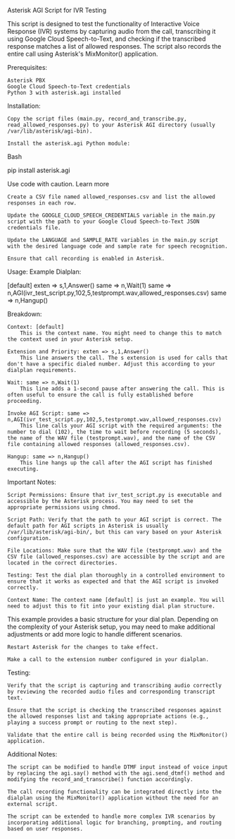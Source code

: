 Asterisk AGI Script for IVR Testing

This script is designed to test the functionality of Interactive Voice Response (IVR) systems by capturing audio from the call, transcribing it using Google Cloud Speech-to-Text, and checking if the transcribed response matches a list of allowed responses. The script also records the entire call using Asterisk's MixMonitor() application.

Prerequisites:

    Asterisk PBX
    Google Cloud Speech-to-Text credentials
    Python 3 with asterisk.agi installed

Installation:

    Copy the script files (main.py, record_and_transcribe.py, read_allowed_responses.py) to your Asterisk AGI directory (usually /var/lib/asterisk/agi-bin).

    Install the asterisk.agi Python module:

Bash

pip install asterisk.agi

Use code with caution. Learn more

    Create a CSV file named allowed_responses.csv and list the allowed responses in each row.

    Update the GOOGLE_CLOUD_SPEECH_CREDENTIALS variable in the main.py script with the path to your Google Cloud Speech-to-Text JSON credentials file.

    Update the LANGUAGE and SAMPLE_RATE variables in the main.py script with the desired language code and sample rate for speech recognition.

    Ensure that call recording is enabled in Asterisk.

Usage:
Example Dialplan:

[default]
exten => s,1,Answer()
 same => n,Wait(1)
 same => n,AGI(ivr_test_script.py,102,5,testprompt.wav,allowed_responses.csv)
 same => n,Hangup()

Breakdown:

    Context: [default]
        This is the context name. You might need to change this to match the context used in your Asterisk setup.

    Extension and Priority: exten => s,1,Answer()
        This line answers the call. The s extension is used for calls that don't have a specific dialed number. Adjust this according to your dialplan requirements.

    Wait: same => n,Wait(1)
        This line adds a 1-second pause after answering the call. This is often useful to ensure the call is fully established before proceeding.

    Invoke AGI Script: same => n,AGI(ivr_test_script.py,102,5,testprompt.wav,allowed_responses.csv)
        This line calls your AGI script with the required arguments: the number to dial (102), the time to wait before recording (5 seconds), the name of the WAV file (testprompt.wav), and the name of the CSV file containing allowed responses (allowed_responses.csv).

    Hangup: same => n,Hangup()
        This line hangs up the call after the AGI script has finished executing.

Important Notes:

    Script Permissions: Ensure that ivr_test_script.py is executable and accessible by the Asterisk process. You may need to set the appropriate permissions using chmod.

    Script Path: Verify that the path to your AGI script is correct. The default path for AGI scripts in Asterisk is usually /var/lib/asterisk/agi-bin/, but this can vary based on your Asterisk configuration.

    File Locations: Make sure that the WAV file (testprompt.wav) and the CSV file (allowed_responses.csv) are accessible by the script and are located in the correct directories.

    Testing: Test the dial plan thoroughly in a controlled environment to ensure that it works as expected and that the AGI script is invoked correctly.

    Context Name: The context name [default] is just an example. You will need to adjust this to fit into your existing dial plan structure.

This example provides a basic structure for your dial plan. Depending on the complexity of your Asterisk setup, you may need to make additional adjustments or add more logic to handle different scenarios.

    Restart Asterisk for the changes to take effect.

    Make a call to the extension number configured in your dialplan.

Testing:

    Verify that the script is capturing and transcribing audio correctly by reviewing the recorded audio files and corresponding transcript text.

    Ensure that the script is checking the transcribed responses against the allowed responses list and taking appropriate actions (e.g., playing a success prompt or routing to the next step).

    Validate that the entire call is being recorded using the MixMonitor() application.

Additional Notes:

    The script can be modified to handle DTMF input instead of voice input by replacing the agi.say() method with the agi.send_dtmf() method and modifying the record_and_transcribe() function accordingly.

    The call recording functionality can be integrated directly into the dialplan using the MixMonitor() application without the need for an external script.

    The script can be extended to handle more complex IVR scenarios by incorporating additional logic for branching, prompting, and routing based on user responses.
